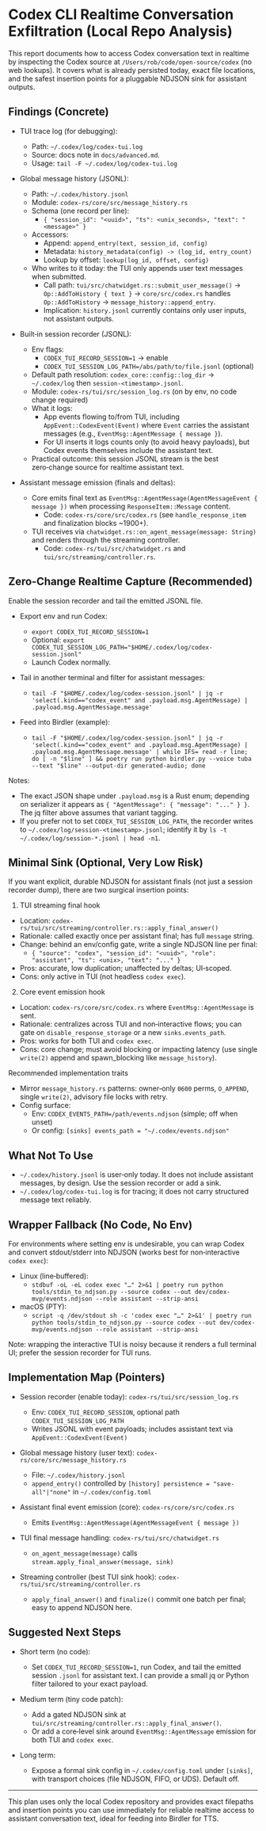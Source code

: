 # Codex CLI Realtime Conversation Exfiltration (Local Repo Analysis)

This report documents how to access Codex conversation text in realtime by inspecting the Codex source at `/Users/rob/code/open-source/codex` (no web lookups). It covers what is already persisted today, exact file locations, and the safest insertion points for a pluggable NDJSON sink for assistant outputs.

## Findings (Concrete)

- TUI trace log (for debugging):
  - Path: `~/.codex/log/codex-tui.log`
  - Source: docs note in `docs/advanced.md`.
  - Usage: `tail -F ~/.codex/log/codex-tui.log`

- Global message history (JSONL):
  - Path: `~/.codex/history.jsonl`
  - Module: `codex-rs/core/src/message_history.rs`
  - Schema (one record per line):
    - `{ "session_id": "<uuid>", "ts": <unix_seconds>, "text": "<message>" }`
  - Accessors:
    - Append: `append_entry(text, session_id, config)`
    - Metadata: `history_metadata(config) -> (log_id, entry_count)`
    - Lookup by offset: `lookup(log_id, offset, config)`
  - Who writes to it today: the TUI only appends user text messages when submitted.
    - Call path: `tui/src/chatwidget.rs::submit_user_message()` → `Op::AddToHistory { text }` → `core/src/codex.rs` handles `Op::AddToHistory` → `message_history::append_entry`.
    - Implication: `history.jsonl` currently contains only user inputs, not assistant outputs.

- Built‑in session recorder (JSONL):
  - Env flags:
    - `CODEX_TUI_RECORD_SESSION=1` → enable
    - `CODEX_TUI_SESSION_LOG_PATH=/abs/path/to/file.jsonl` (optional)
  - Default path resolution: `codex_core::config::log_dir` → `~/.codex/log` then `session-<timestamp>.jsonl`.
  - Module: `codex-rs/tui/src/session_log.rs` (on by env, no code change required)
  - What it logs:
    - App events flowing to/from TUI, including `AppEvent::CodexEvent(Event)` where `Event` carries the assistant messages (e.g., `EventMsg::AgentMessage { message }`).
    - For UI inserts it logs counts only (to avoid heavy payloads), but Codex events themselves include the assistant text.
  - Practical outcome: this session JSONL stream is the best zero‑change source for realtime assistant text.

- Assistant message emission (finals and deltas):
  - Core emits final text as `EventMsg::AgentMessage(AgentMessageEvent { message })` when processing `ResponseItem::Message` content.
    - Code: `codex-rs/core/src/codex.rs` (see `handle_response_item` and finalization blocks ~1900+).
  - TUI receives via `chatwidget.rs::on_agent_message(message: String)` and renders through the streaming controller.
    - Code: `codex-rs/tui/src/chatwidget.rs` and `tui/src/streaming/controller.rs`.

## Zero‑Change Realtime Capture (Recommended)

Enable the session recorder and tail the emitted JSONL file.

- Export env and run Codex:
  - `export CODEX_TUI_RECORD_SESSION=1`
  - Optional: `export CODEX_TUI_SESSION_LOG_PATH="$HOME/.codex/log/codex-session.jsonl"`
  - Launch Codex normally.

- Tail in another terminal and filter for assistant messages:
  - `tail -F "$HOME/.codex/log/codex-session.jsonl" | jq -r 'select(.kind=="codex_event" and .payload.msg.AgentMessage) | .payload.msg.AgentMessage.message'`

- Feed into Birdler (example):
  - `tail -F "$HOME/.codex/log/codex-session.jsonl" | jq -r 'select(.kind=="codex_event" and .payload.msg.AgentMessage) | .payload.msg.AgentMessage.message' | while IFS= read -r line; do [ -n "$line" ] && poetry run python birdler.py --voice tuba --text "$line" --output-dir generated-audio; done`

Notes:
- The exact JSON shape under `.payload.msg` is a Rust enum; depending on serializer it appears as `{ "AgentMessage": { "message": "..." } }`. The jq filter above assumes that variant tagging.
- If you prefer not to set `CODEX_TUI_SESSION_LOG_PATH`, the recorder writes to `~/.codex/log/session-<timestamp>.jsonl`; identify it by `ls -t ~/.codex/log/session-*.jsonl | head -n1`.

## Minimal Sink (Optional, Very Low Risk)

If you want explicit, durable NDJSON for assistant finals (not just a session recorder dump), there are two surgical insertion points:

1) TUI streaming final hook
- Location: `codex-rs/tui/src/streaming/controller.rs::apply_final_answer()`
- Rationale: called exactly once per assistant final; has full `message` string.
- Change: behind an env/config gate, write a single NDJSON line per final:
  - `{ "source": "codex", "session_id": "<uuid>", "role": "assistant", "ts": <unix>, "text": "..." }`
- Pros: accurate, low duplication; unaffected by deltas; UI‑scoped.
- Cons: only active in TUI (not headless `codex exec`).

2) Core event emission hook
- Location: `codex-rs/core/src/codex.rs` where `EventMsg::AgentMessage` is sent.
- Rationale: centralizes across TUI and non‑interactive flows; you can gate on `disable_response_storage` or a new `sinks.events_path`.
- Pros: works for both TUI and `codex exec`.
- Cons: core change; must avoid blocking or impacting latency (use single `write(2)` append and spawn_blocking like `message_history`).

Recommended implementation traits
- Mirror `message_history.rs` patterns: owner‑only `0600` perms, `O_APPEND`, single `write(2)`, advisory file locks with retry.
- Config surface:
  - Env: `CODEX_EVENTS_PATH=/path/events.ndjson` (simple; off when unset)
  - Or config: `[sinks] events_path = "~/.codex/events.ndjson"`

## What Not To Use

- `~/.codex/history.jsonl` is user‑only today. It does not include assistant messages, by design. Use the session recorder or add a sink.
- `~/.codex/log/codex-tui.log` is for tracing; it does not carry structured message text reliably.

## Wrapper Fallback (No Code, No Env)

For environments where setting env is undesirable, you can wrap Codex and convert stdout/stderr into NDJSON (works best for non‑interactive `codex exec`):

- Linux (line‑buffered):
  - `stdbuf -oL -eL codex exec "…" 2>&1 | poetry run python tools/stdin_to_ndjson.py --source codex --out dev/codex-mvp/events.ndjson --role assistant --strip-ansi`
- macOS (PTY):
  - `script -q /dev/stdout sh -c 'codex exec "…" 2>&1' | poetry run python tools/stdin_to_ndjson.py --source codex --out dev/codex-mvp/events.ndjson --role assistant --strip-ansi`

Note: wrapping the interactive TUI is noisy because it renders a full terminal UI; prefer the session recorder for TUI runs.

## Implementation Map (Pointers)

- Session recorder (enable today): `codex-rs/tui/src/session_log.rs`
  - Env: `CODEX_TUI_RECORD_SESSION`, optional path `CODEX_TUI_SESSION_LOG_PATH`
  - Writes JSONL with event payloads; includes assistant text via `AppEvent::CodexEvent(Event)`

- Global message history (user text): `codex-rs/core/src/message_history.rs`
  - File: `~/.codex/history.jsonl`
  - `append_entry()` controlled by `[history] persistence = "save-all"|"none"` in `~/.codex/config.toml`

- Assistant final event emission (core): `codex-rs/core/src/codex.rs`
  - Emits `EventMsg::AgentMessage(AgentMessageEvent { message })`

- TUI final message handling: `codex-rs/tui/src/chatwidget.rs`
  - `on_agent_message(message)` calls `stream.apply_final_answer(message, sink)`

- Streaming controller (best TUI sink hook): `codex-rs/tui/src/streaming/controller.rs`
  - `apply_final_answer()` and `finalize()` commit one batch per final; easy to append NDJSON here.

## Suggested Next Steps

- Short term (no code):
  - Set `CODEX_TUI_RECORD_SESSION=1`, run Codex, and tail the emitted session `.jsonl` for assistant text. I can provide a small jq or Python filter tailored to your exact payload.

- Medium term (tiny code patch):
  - Add a gated NDJSON sink at `tui/src/streaming/controller.rs::apply_final_answer()`.
  - Or add a core‑level sink around `EventMsg::AgentMessage` emission for both TUI and `codex exec`.

- Long term:
  - Expose a formal sink config in `~/.codex/config.toml` under `[sinks]`, with transport choices (file NDJSON, FIFO, or UDS). Default off.

---
This plan uses only the local Codex repository and provides exact filepaths and insertion points you can use immediately for reliable realtime access to assistant conversation text, ideal for feeding into Birdler for TTS.
